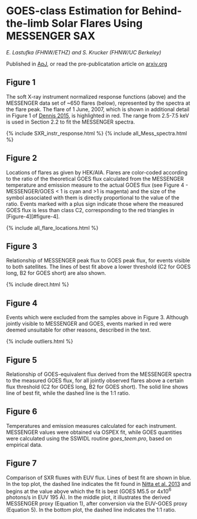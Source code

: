 # GOES-class Estimation for Behind-the-limb Solar Flares Using MESSENGER SAX

_E. Lastufka (FHNW/ETHZ) and S. Krucker (FHNW/UC Berkeley)_

Published in [ApJ](https://doi.org/10.3847/1538-4357/abc5c2), or read the pre-publicatation article on [arxiv.org](https://arxiv.org/abs/2012.10221) 

## Figure 1

The soft X-ray instrument normalized response functions (above) and the MESSENGER data set of ~650 flares (below), represented by the spectra at the flare peak. The flare of 1 June, 2007, which is shown in additional detail in Figure 1 of [Dennis 2015](http://adsabs.harvard.edu/abs/2015ApJ...803...67D), is highlighted in red. The range from 2.5-7.5 keV is used in Section 2.2 to fit the MESSENGER spectra.

{% include SXR_instr_response.html %}
{% include all_Mess_spectra.html %}

## Figure 2

Locations of flares as given by HEK/AIA. Flares are color-coded according to the ratio of the theoretical GOES flux calculated from the MESSENGER temperature and emission measure to the actual GOES flux (see Figure 4 - MESSENGER/GOES < 1 is cyan and >1 is magenta) and the size of the symbol associated with them is directly proportional to the value of the ratio. Events marked with a plus sign indicate those where the measured GOES flux is less than class C2, corresponding to the red triangles in [Figure-4][#figure-4].

{% include all_flare_locations.html %}


## Figure 3

Relationship of MESSENGER peak flux to GOES peak flux, for events visible to both satellites. The lines of best fit above a lower threshold (C2 for GOES long, B2 for GOES short) are also shown.

{% include direct.html %}

## Figure 4

Events which were excluded from the samples above in Figure 3. Although jointly visible to MESSENGER and GOES, events marked in red were deemed unsuitable for other reasons, described in the text.

{% include outliers.html %}

## Figure 5

Relationship of GOES-equivalent flux derived from the MESSENGER spectra to the measured GOES flux, for all jointly observed flares above a certain flux threshold (C2 for GOES long, B2 for GOES short). The solid line shows line of best fit, while the dashed line is the 1:1 ratio.

## Figure 6

Temperatures and emission measures calculated for each instrument. MESSENGER values were obtained via OSPEX fit, while GOES quantities were calculated using the SSWIDL routine _goes_teem.pro_, based on empirical data.

## Figure 7

Comparison of SXR fluxes with EUV flux. Lines of best fit are shown in blue. In the top plot, the dashed line indicates the fit found in [Nitta et al. 2013](http://link.springer.com/article/10.1007/s11207-013-0307-7) and begins at the value above which the fit is best (GOES M5.5 or 4x10<sup>6</sup> photons/s in EUV 195 Å). In the middle plot, it illustrates the derived MESSENGER proxy (Equation 1), after conversion via the EUV-GOES proxy (Equation 5). In the bottom plot, the dashed line indicates the 1:1 ratio.



